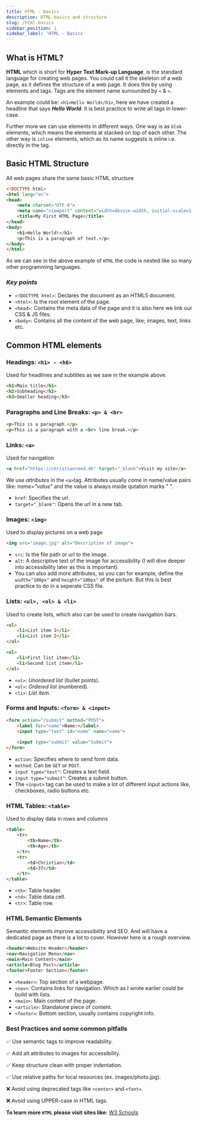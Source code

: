```yaml
---
title: HTML - Basics
description: HTML basics and structure
slug: /html-basics
sidebar_position: 1
sidebar_label: 'HTML - Basics'
---
```


## What is HTML?

**HTML** which is short for **Hyper Text Mark-up Language**, is the standard language for creating web pages. You could call it the skeleton of a web page, as it defines the structure of a web page. It does this by using elements and tags. Tags are the element name surrounded by `<` & `>`.

An example could be: `<h1>Hello World</h1>`, here we have created a headline that says _**Hello World**_. It is best practice to write all tags in lower-case.

Further more we can use elements in different ways. One way is as `blok` elements, which means the elements at stacked on top of each other. The other way is `inline` elements, which as its name suggests is inline i.e. directly in the tag.

## Basic HTML Structure

All web pages share the same basic HTML structure

``` html
<!DOCTYPE html>
<html lang="en">
<head>
    <meta charset="UTF-8">
    <meta name="viewport" content="width=device-width, initial-scale=1.0">
    <title>My First HTML Page</title>
</head>
<body>
    <h1>Hello World!</h1>
    <p>This is a paragraph of text.</p>
</body>
</html>

```

As we can see in the above example of `HTML` the code is nested like so many other programming languages.

### _Key points_

- `<!DOCTYPE html>`: Declares the document as an HTML5 document.
- `<html>`: Is the root element of the page.
- `<head>`: Contains the meta data of the page and it is also here we link our CSS & JS files.
- `<body>`: Contains all the content of the web page, like; images, text, links etc.

## Common HTML elements

### Headings: `<h1> - <h6>`

Used for headlines and subtitles as we saw in the example above.

```html
<h1>Main title</h1>
<h2>Subheading</h2>
<h3>Smaller heading</h3>
```

### Paragraphs and Line Breaks: `<p> & <br>`

```html
<p>This is a paragraph.</p>
<p>This is a paragraph with a <br> line break.</p>
```

### Links: `<a>`

Used for navigation

```html
<a href="https://christianreed.dk" target="_blank">Visit my site</a>
```

We use _attributes_ in the `<a>`tag. Attributes usually come in name/value pairs like: _name="value"_ and the value is always inside qutation marks " ".

- `href`: Specifies the url.
- `target="_blank"`: Opens the url in a new tab.

### Images: `<img>`

Used to display pictures on a web page

```html
<img src="image.jpg" alt="Description of image">
```

- `src`: Is the file path or url to the image.
- `alt`: A descriptive text of the image for accessibility (I will dive deeper into accessibility later as this is important).
- You can also add more attributes, so you can for example, define the `width="100px"` and `height="100px"` of the picture. But this is best practice to do in a seperate CSS file.

### Lists: `<ul>, <ol> & <li>`

Used to create lists, which also can be used to create navigation bars.

```html
<ul>
    <li>List item 1</li>
    <li>List item 2</li>
</ul>

<ol>
    <li>First list item</li>
    <li>Second list item</li>
</ol>
```

- `<ul>`: _Unordered list_ (bullet points).
- `<ol>`: _Ordered list_ (numbered).
- `<li>`: _List item_.

### Forms and Inputs: `<form> & <input>`

``` html
<form action="/submit" method="POST">
    <label for="name">Name:</label>
    <input type="text" id="name" name="name">
    
    <input type="submit" value="Submit">
</form>
```

- `action`: Specifies where to send form data.
- `method`: Can be `GET` or `POST`.
- `input type="text"`: Creates a text field.
- `input type="submit"`: Creates a submit button.
- The `<input>` tag can be used to make a lot of different input actions like, checkboxes, radio buttons etc.

### HTML Tables: `<table>`

Used to display data in rows and columns

``` html
<table>
    <tr>
        <th>Name</th>
        <th>Age</th>
    </tr>
    <tr>
        <td>Christian</td>
        <td>37</td>
    </tr>
</table>
```

- `<th>`: Table header.
- `<td>`: Table data cell.
- `<tr>`: Table row.

### HTML Semantic Elements

Semantic elements improve accessibility and SEO. And will have a dedicated page as there is a lot to cover. However here is a rough overview.

```html
<header>Website Header</header>
<nav>Navigation Menu</nav>
<main>Main Content</main>
<article>Blog Post</article>
<footer>Footer Section</footer>
```

- `<header>`: Top section of a webpage.
- `<nav>`: Contains links for navigation. Which as I wrote earlier could be build with lists.
- `<main>`: Main content of the page.
- `<article>`: Standalone piece of content.
- `<footer>`: Bottom section, usually contains copyright info.

### Best Practices and some common pitfalls

✅ Use semantic tags to improve readability.

✅ Add alt attributes to images for accessibility.

✅ Keep structure clean with proper indentation.

✅ Use relative paths for local resources (ex. images/photo.jpg).

❌ Avoid using deprecated tags like `<center>` and `<font>`.

❌ Avoid using UPPER-case in HTML tags.

**To learn more `HTML` please visit sites like:** [W3 Schools](https://www.w3schools.com/html/)
